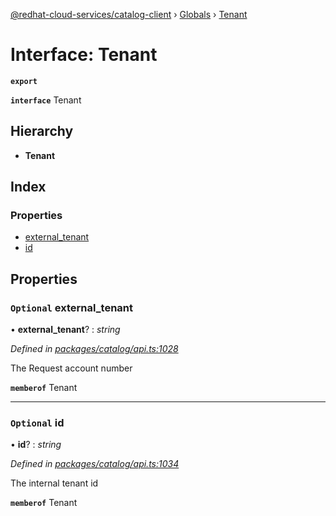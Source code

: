 [@redhat-cloud-services/catalog-client](../README.md) › [Globals](../globals.md) › [Tenant](tenant.md)

# Interface: Tenant

**`export`** 

**`interface`** Tenant

## Hierarchy

* **Tenant**

## Index

### Properties

* [external_tenant](tenant.md#optional-external_tenant)
* [id](tenant.md#optional-id)

## Properties

### `Optional` external_tenant

• **external_tenant**? : *string*

*Defined in [packages/catalog/api.ts:1028](https://github.com/RedHatInsights/javascript-clients/blob/master/packages/catalog/api.ts#L1028)*

The Request account number

**`memberof`** Tenant

___

### `Optional` id

• **id**? : *string*

*Defined in [packages/catalog/api.ts:1034](https://github.com/RedHatInsights/javascript-clients/blob/master/packages/catalog/api.ts#L1034)*

The internal tenant id

**`memberof`** Tenant
